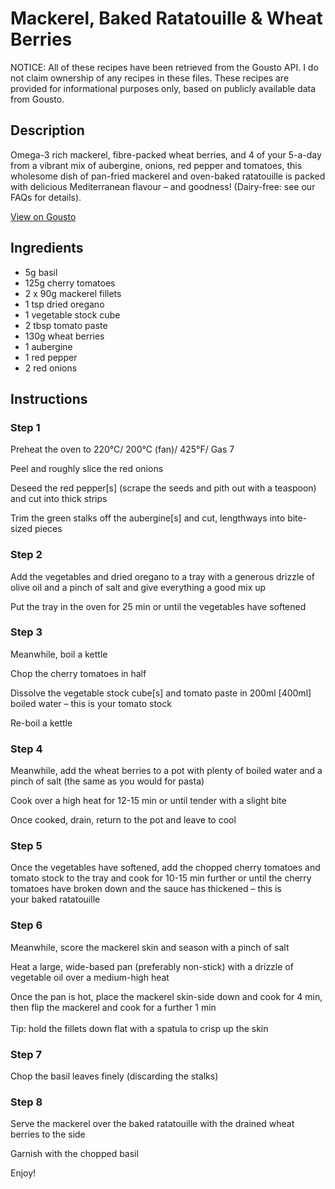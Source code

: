 # Mackerel, Baked Ratatouille & Wheat Berries

NOTICE: All of these recipes have been retrieved from the Gousto API. I do not claim ownership of any recipes in these files. These recipes are provided for informational purposes only, based on publicly available data from Gousto.

## Description

Omega-3 rich mackerel, fibre-packed wheat berries, and 4 of your 5-a-day from a vibrant mix of aubergine, onions, red pepper and tomatoes, this wholesome dish of pan-fried mackerel and oven-baked ratatouille is packed with delicious Mediterranean flavour – and goodness! (Dairy-free: see our FAQs for details).

[View on Gousto](https://www.gousto.co.uk/recipes/cookbook/mackerel-baked-ratatouille-wheat-berries)

## Ingredients

- 5g basil
- 125g cherry tomatoes
- 2 x 90g mackerel fillets
- 1 tsp dried oregano
- 1 vegetable stock cube 
- 2 tbsp tomato paste
- 130g wheat berries
- 1 aubergine
- 1 red pepper
- 2 red onions

## Instructions


### Step 1

Preheat the oven to 220°C/ 200°C (fan)/ 425°F/ Gas 7


Peel and roughly slice the red <span class="text-highlight">onions</span>


Deseed the red pepper<span class="text-danger">[s]</span> (scrape the seeds and pith out with a teaspoon) and cut into thick strips


Trim the green stalks off the aubergine<span class="text-danger">[s]</span> and cut, lengthways into bite-sized pieces


### Step 2

Add the vegetables and dried oregano to a tray with a generous drizzle of olive oil and a pinch of salt and give everything a good mix up


Put the tray in the oven for 25 min or until the vegetables have softened


### Step 3

Meanwhile, boil a kettle


Chop the cherry tomatoes in half


Dissolve the vegetable stock cube<span class="text-danger">[s]</span> and tomato paste in 200ml<span class="text-danger"> [400ml]</span> boiled water<span class="text-highlight"> </span><span class="text-highlight">– this is your tomato stock</span>


Re-boil a kettle


### Step 4

Meanwhile, add the wheat berries to a pot with plenty of boiled water and a pinch of salt (the same as you would for pasta)


Cook over a high heat for 12-15 min or until tender with a slight bite


Once cooked, drain, return to the pot and leave to cool


### Step 5

Once the vegetables have softened, add the chopped cherry tomatoes and tomato stock to the tray and cook for 10-15 min further or until the cherry tomatoes have broken down and the sauce has thickened<span class="text-highlight"> – this is your baked ratatouille </span>


### Step 6

Meanwhile, score the mackerel skin and season with a pinch of salt 


Heat a large, wide-based pan (preferably non-stick) with a drizzle of vegetable oil over a medium-high heat


Once the pan is hot, place <span class="text-highlight">the mackerel skin-side down and</span> cook for 4 min, then flip the mackerel and cook for a further 1 min<br /><br />Tip: hold the fillets down flat with a spatula to crisp up the skin


### Step 7

Chop the basil leaves finely (discarding the stalks)

### Step 8

Serve the mackerel over the baked ratatouille with the drained wheat berries to the side


Garnish with the chopped basil


Enjoy!

